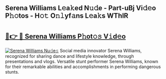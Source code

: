 ## Serena Williams L𝚎a𝚔ed N𝚞𝚍e - Part-uBj Vi𝚍𝚎o P𝚑𝚘tos - H𝚘𝚝 O𝚗𝚕yf𝚊ns L𝚎a𝚔s WThlR

# <h2><a href="http://kf4g3h.oniu.top/?m=Serena+Williams">🔗👉 🔴 Serena Williams P𝚑ot𝚘𝚜 V𝚒d𝚎o</a></h2>

[![Serena Williams Nu𝚍e𝚜](https://i.imgur.com/0qMVB7G.gif)](http://kf4g3h.oniu.top/?m=Serena+Williams)
Social media innovator Serena Williams, recognized for sharing dance and lifestyle knowledge, through presentations and vlogs. Versatile stunt performer Serena Williams, known for their remarkable abilities and accomplishments in performing dangerous stunts.  
